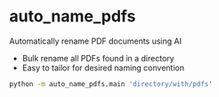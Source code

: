 # auto_name_pdfs

Automatically rename PDF documents using AI

- Bulk rename all PDFs found in a directory
- Easy to tailor for desired naming convention 

``` bash
python -m auto_name_pdfs.main 'directory/with/pdfs'
```